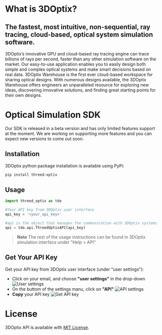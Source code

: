 # What is 3DOptix?

## The fastest, most intuitive, non-sequential, ray tracing, cloud-based, optical system simulation software.

3DOptix’s innovative GPU and cloud-based ray tracing engine can trace billions of rays per second, faster than any other simulation software on the market.
Our easy-to-use application enables you to easily design both simple and complex optical systems and make smart decisions based on real data.
3DOptix Warehouse is the first ever cloud-based workspace for sharing optical designs. With numerous designs available, the 3DOptix Warehouse offers engineers an unparalleled resource for exploring new ideas, discovering innovative solutions, and finding great starting points for their own designs.

# Optical Simulation SDK

Our SDK is released in a beta version and has only limited features support at the moment.
We are working on supporting more features and you can expect new versions to come out soon.

## Installation

3DOptix python package installation is available using PyPi:

```bash
pip install threed-optix
```

## Usage

```python
import threed_optix as tdo

#Your API key from 3DOptix user interface
api_key = '<your_api_key>'

#api is the object that manages the communication with 3DOptix systems
api = tdo.api.ThreedOptixAPI(api_key)

```

> **Note**
> The rest of the usage instructions can be found in 3DOptix simulation interface under "Help > API"


## Get Your API Key

Get your API key from 3DOptix user interface (under "user settings"):

- Click on your email, and choose **"user settings"** in the drop-down
  ![User settings](https://i.yourimageshare.com/MyBdTqNzyQ.webp "User settings")
- On the buttom of the settings manu, click on **"API"**
  ![API settings](https://i.yourimageshare.com/IbcB26QfJh.webp "API settings")
- **Copy** your API key
  ![Get API key](https://i.yourimageshare.com/tPq7LC8Qfy.webp "Get API key")

# License

3DOptix API is available with [MIT License](https://choosealicense.com/licenses/mit/).
